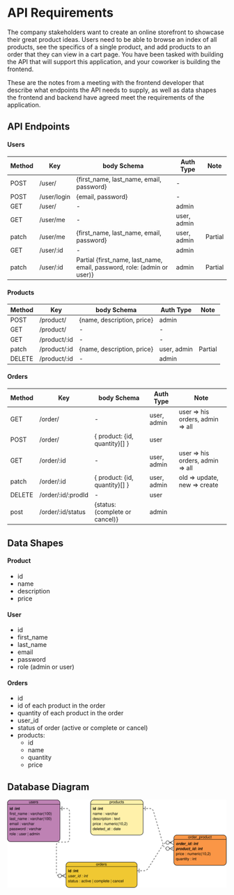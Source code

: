 # API Requirements

The company stakeholders want to create an online storefront to showcase their great product ideas. Users need to be able to browse an index of all products, see the specifics of a single product, and add products to an order that they can view in a cart page. You have been tasked with building the API that will support this application, and your coworker is building the frontend.

These are the notes from a meeting with the frontend developer that describe what endpoints the API needs to supply, as well as data shapes the frontend and backend have agreed meet the requirements of the application.

## API Endpoints

#### Users

| Method | Key         | body Schema                                                             | Auth Type   | Note    |
| ------ | ----------- | ----------------------------------------------------------------------- | ----------- | ------- |
| POST   | /user/      | {first_name, last_name, email, password}                                | -           |         |
| POST   | /user/login | {email, password}                                                       | -           |         |
| GET    | /user/      | -                                                                       | admin       |         |
| GET    | /user/me    | -                                                                       | user, admin |         |
| patch  | /user/me    | {first_name, last_name, email, password}                                | user, admin | Partial |
| GET    | /user/:id   | -                                                                       | admin       |         |
| patch  | /user/:id   | Partial {first_name, last_name, email, password, role: (admin or user)} | admin       | Partial |

#### Products

| Method | Key          | body Schema                | Auth Type   | Note    |
| ------ | ------------ | -------------------------- | ----------- | ------- |
| POST   | /product/    | {name, description, price} | admin       |         |
| GET    | /product/    | -                          | -           |         |
| GET    | /product/:id | -                          | -           |         |
| patch  | /product/:id | {name, description, price} | user, admin | Partial |
| DELETE | /product/:id | -                          | admin       |         |

#### Orders

| Method | Key                | body Schema                    | Auth Type   | Note                             |
| ------ | ------------------ | ------------------------------ | ----------- | -------------------------------- |
| GET    | /order/            | -                              | user, admin | user => his orders, admin => all |
| POST   | /order/            | { product: {id, quantity}[] }  | user        |                                  |
| GET    | /order/:id         | -                              | user, admin | user => his orders, admin => all |
| patch  | /order/:id         | { product: {id, quantity}[] }  | user, admin | old => update, new => create     |
| DELETE | /order/:id/:prodId | -                              | user        |                                  |
| post   | /order/:id/status  | {status: (complete or cancel)} | admin       |                                  |

## Data Shapes

#### Product

- id
- name
- description
- price

#### User

- id
- first_name
- last_name
- email
- password
- role (admin or user)

#### Orders

- id
- id of each product in the order
- quantity of each product in the order
- user_id
- status of order (active or complete or cancel)
- products:
  - id
  - name
  - quantity
  - price

## Database Diagram

![Image Caption](diagram.svg)
